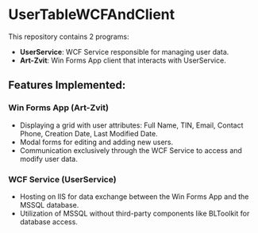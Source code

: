 # UserTableWCFAndClient

This repository contains 2 programs:

- **UserService**: WCF Service responsible for managing user data.
- **Art-Zvit**: Win Forms App client that interacts with UserService.

## Features Implemented:

### Win Forms App (Art-Zvit)

- Displaying a grid with user attributes: Full Name, TIN, Email, Contact Phone, Creation Date, Last Modified Date.
- Modal forms for editing and adding new users.
- Communication exclusively through the WCF Service to access and modify user data.

### WCF Service (UserService)

- Hosting on IIS for data exchange between the Win Forms App and the MSSQL database.
- Utilization of MSSQL without third-party components like BLToolkit for database access.
